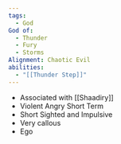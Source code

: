 ```yaml
---
tags:
  - God
God of:
  - Thunder
  - Fury
  - Storms
Alignment: Chaotic Evil
abilities:
  - "[[Thunder Step]]"
---
```

- Associated with [[Shaadiry]] 
- Violent Angry Short Term
- Short Sighted and Impulsive
- Very callous
- Ego